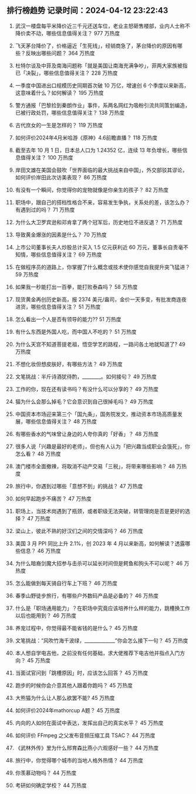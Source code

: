 
## 排行榜趋势 记录时间：2024-04-12 23:22:43
  
  1. 武汉一楼盘每平米降价近三千元还送车位，老业主怒砸售楼部，业内人士称不降价卖不动，哪些信息值得关注？ 977 万热度
    
  2. 飞天茅台降价了，价格逼近「生死线」，经销商急了，茅台降价的原因有哪些？反映出哪些问题？ 364 万热度
    
  3. 杜特尔谈及中菲及南海问题称「就是美国让南海充满争吵」，菲两大家族被指已「决裂」，哪些信息值得关注？ 228 万热度
    
  4. 一季度中国进出口规模历史同期首次破 10 万亿，增速创 6 个季度以来新高，这意味着什么？如何解读？ 195 万热度
    
  5. 警方通报「巴黎捡到秦朗作业」事件，系两名网红为吸粉引流共同策划编造，已被行政处罚，哪些信息值得关注？ 138 万热度
    
  6. 古代庶女的一生是怎样的？ 119 万热度
    
  7. 如何评价2024年4月米哈游《原神》4.6前瞻直播？ 118 万热度
    
  8. 截至去年 10 月 1 日，日本总人口为 1.24352 亿，连续 13 年负增长，哪些信息值得关注？ 100 万热度
    
  9. 岸田文雄在美国会鼓吹「世界面临的最大挑战来自中国」，外交部驳其谬论，如何评价岸田此次访美表现？ 86 万热度
    
  10. 有没有一个瞬间，你觉得你的宠物就像是你亲生的孩子？ 82 万热度
    
  11. 职场中，跟自己的搭档性格合不来，容易发生争执，关系处的差，该怎么办？有遇到过的吗？ 71 万热度
    
  12. 为什么大卫罗宾逊和邓肯拿了两个冠军后，历史地位不进反退？ 71 万热度
    
  13. 导致黄金爆涨的因素是什么？ 70 万热度
    
  14. 上市公司董事长夫人炒股总计买入 1.5 亿元获利近 60 万元，董事长自责毫不知情，哪些信息值得关注？ 69 万热度
    
  15. 在做程序员的道路上，你掌握了什么概念或技术使你感觉自我提升突飞猛进？ 59 万热度
    
  16. 如果我一秒能打出一百拳，能打败泰森吗？ 58 万热度
    
  17. 现货黄金再创历史新高，报 2374 美元/盎司，金价一天多变，有批发商连夜进货，哪些信息值得关注？ 51 万热度
    
  18. 怎么看出一个人是否有领导的能力?? 51 万热度
    
  19. 有什么东西是外国人吃，而中国人不吃的？ 51 万热度
    
  20. 为什么天宫不知道菩提老祖，悟空学艺的路程，一路问各土地就知道了? 49 万热度
    
  21. 不想化妆但想皮肤好，有哪些方法？ 49 万热度
    
  22. 文笔挑战：半斤诗酒犹待酌，________。如何接句？ 49 万热度
    
  23. 工作的你，现在还有读书吗？有没什么可以分享的？ 49 万热度
    
  24. 猫为什么会那么掉毛？它会意识到自己很掉毛吗？ 49 万热度
    
  25. 中国资本市场迎来第三个「国九条」，国务院发文，推动资本市场高质量发展，哪些信息值得关注？ 48 万热度
    
  26. 有哪些香水的气味曾让身边的人夸你真的「好香」？ 48 万热度
    
  27. 很多人说「兴趣是最好的老师」，但也有人认为「把兴趣当成职业会饿死」，你怎么看？ 48 万热度
    
  28. 澳门楼市全面撤辣，将取消不动产交易「三税」，将带来哪些影响？ 48 万热度
    
  29. 旅行中，你遇到过哪些「意想不到」的挑战？ 47 万热度
    
  30. 如何早起跑步不痛苦？ 47 万热度
    
  31. 职场上，当技术岗遇到了瓶颈，或者职级无法突破，转管理岗是否是更好的选择？ 47 万热度
    
  32. 梁山上，彼此不熟的好汉们之间的交情深吗？ 46 万热度
    
  33. 美国 3 月 PPI 同比上升 2.1%，创 2023 年 4 月以来新高，如何解读？透露哪些信息？ 46 万热度
    
  34. 为什么暗裔剑魔大招参与击杀可以延长时间但是鳄鱼和狗头不可以呢？ 46 万热度
    
  35. 怎么能做到每天骑自行车上下班？ 46 万热度
    
  36. 春季山野徒步旅行，有哪些户外数码产品是必备的？ 46 万热度
    
  37. 什么是「职场通用能力」？在职场中究竟应该培养什么样的能力，跳槽换工作以后也能用到？ 46 万热度
    
  38. 养宠过程中，你觉得最不能省钱的是什么？ 45 万热度
    
  39. 文笔挑战：“风吹竹海千波绿，_____________”你会怎么接下一句？ 45 万热度
    
  40. 本人想自学电吉他，之前没有任何基础，求大佬推荐下电吉他并指点入门方向？ 45 万热度
    
  41. 当面试官问到「跳槽原因」时，应该怎么回答？ 45 万热度
    
  42. 跑步的时候你会介意其他人跟着你跑吗？ 45 万热度
    
  43. 大熊猫为什么让人那么欲罢不能? 45 万热度
    
  44. 如何评价2024年mathorcup A题？ 45 万热度
    
  45. 内向的人如何在面试中表达，发挥出自己的真实水平？ 45 万热度
    
  46. 如何评价 FFmpeg 之父发布音频压缩工具 TSAC？ 44 万热度
    
  47. 《武林外传》里为什么邢育森比燕小六观感好一些？ 44 万热度
    
  48. 旅行中，你觉得哪个城市的当地人格外热情？ 44 万热度
    
  49. 你羡慕动物吗？ 44 万热度
    
  50. 考研如何确定学校？ 44 万热度
    